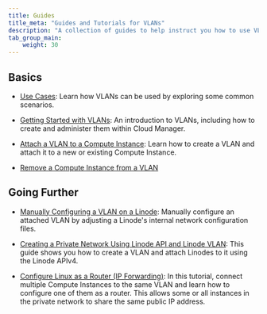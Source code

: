 ```yaml
---
title: Guides
title_meta: "Guides and Tutorials for VLANs"
description: "A collection of guides to help instruct you how to use VLANs, like creating a VLAN, attaching Linodes to your VLAN, viewing your VLAN's networking details, and more."
tab_group_main:
    weight: 30
---
```


## Basics

- [Use Cases](/docs/products/networking/vlans/guides/use-cases/): Learn how VLANs can be used by exploring some common scenarios.

- [Getting Started with VLANs](/docs/products/networking/vlans/get-started/): An introduction to VLANs, including how to create and administer them within Cloud Manager.

- [Attach a VLAN to a Compute Instance](/docs/products/networking/vlans/guides/attach-to-compute-instance/): Learn how to create a VLAN and attach it to a new or existing Compute Instance.

- [Remove a Compute Instance from a VLAN](/docs/products/networking/vlans/guides/remove-a-compute-instance/)

## Going Further

- [Manually Configuring a VLAN on a Linode](/docs/products/networking/vlans/guides/manually-configuring-a-vlan/): Manually configure an attached VLAN by adjusting a Linode's internal network configuration files.

- [Creating a Private Network Using Linode API and Linode VLAN](/docs/products/networking/vlans/guides/manage-vlans-using-linode-api/): This guide shows you how to create a VLAN and attach Linodes to it using the Linode APIv4.

- [Configure Linux as a Router (IP Forwarding)](/docs/guides/linux-router-and-ip-forwarding/): In this tutorial, connect multiple Compute Instances to the same VLAN and learn how to configure one of them as a router. This allows some or all instances in the private network to share the same public IP address.